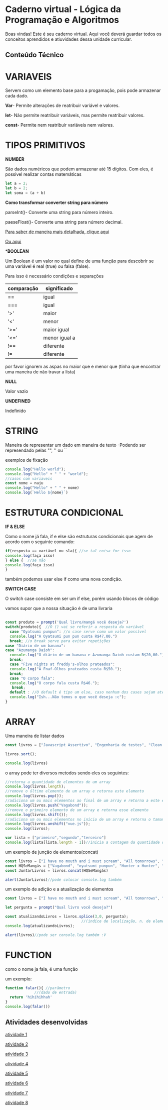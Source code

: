 # Caderno virtual - Lógica da Programação e Algoritmos
Boas vindas! Este é seu caderno virtual. Aqui você deverá guardar todos os conceitos aprendidos e atiuvidades dessa unidade curricular. 


## Conteúdo Técnico
# VARIAVEIS

Servem como um elemento base para a progamação, pois pode armazenar cada dado.

**Var**- Permite alterações de reatribuir variável e valores.

**let**- Não permite reatribuir variáveis, mas permite reatribuir valores.

**const**- Permite nem reatribuir variáveis nem valores.

# TIPOS PRIMITIVOS
**NUMBER**

São dados numéricos que podem armazenar até 15 dígitos. Com eles, é possivel realizar contas matemáticas

```js
let a = 2;
let b = 2;
let soma = (a + b)
```
**Como transformar converter string para número**

parseInt()- Converte uma string para número inteiro.

paeseFloat()- Converte uma string para número decimal. 

[Para saber de maneira mais detalhada, clique aqui](https://pt.stackoverflow.com/questions/134453/como-converter-uma-string-para-int-em-javascript)

[Ou aqui](https://www.alura.com.br/artigos/convertendo-string-para-numero-em-javascript?utm_term=&utm_campaign=%5BSearch%5D+%5BPerformance%5D+-+Dynamic+Search+Ads+-+Artigos+e+Conte%C3%BAdos&utm_source=adwords&utm_medium=ppc&hsa_acc=7964138385&hsa_cam=11384329873&hsa_grp=164068847699&hsa_ad=703934793962&hsa_src=g&hsa_tgt=dsa-2273097816642&hsa_kw=&hsa_mt=&hsa_net=adwords&hsa_ver=3&gad_source=1&gclid=CjwKCAjwmaO4BhAhEiwA5p4YLzpUEZtJdNOtHJ_oRvsItvjjBEoDUgbq9xO8jT8KUKTOvCswDNXSHBoCdScQAvD_BwE)

***BOOLEAN**

Um Boolean é um valor no qual define de uma função para descobrir se uma variável é real (true) ou falsa (false).

Para isso é necessário condições e separações

 comparação | significado      
------------|---------------
   ==       | igual
   ===      | igual
 '>'        | maior
 '<'        | menor
 '>='       | maior igual
  '<='      | menor igual a
   !==      | diferente
   !=       | diferente


por favor ignorem as aspas no maior que e menor que (tinha que encontrar uma maneira de não travar a lista)

**NULL**

Valor vazio

**UNDEFINED**

Indefinido

# STRING
Maneira de representar um dado em maneira de texto
-Podendo ser represendado pelas "", '' ou ``

exemplos de fixação
```js
console.log("Hello world");
console.log("Hello" + " " + "world"); 
//casos com variaveis
const nome = naju
console.log("Hello" + " " + nome)
console.log(`Hello ${nome}`)
```
# ESTRUTURA CONDICIONAL

**IF & ELSE**

Como o nome já fala, if e else são estruturas condicionais que agem de acordo com o seguinte comando:
```js
if(resposta == variável ou sla){ //se tal coisa for isso
console.log(faça isso)
} else {  //se não
console.log(faça isso)
}
```
também podemos usar else if como uma nova condição.

**SWITCH CASE**

O switch case consiste em ser um if else, porém usando blocos de código

vamos supor que a nossa situação é de uma livraria

```js
 
const produto = prompt('Qual livro/mangá você deseja?')
switch(produto){  //O () vai se referir a resposta da variável
  case "Oyatsumi punpun": //o case serve como um valor possível
  console.log("A Oyatsumi pun pun custa R$47,00.")
  break; //o break serve para evitar repetições
case "Diário de um banana":
case "Azumanga Daioh":
  console.log("O diário de um banana e Azumanga Daioh custam R$20,00.")
  break;
  case "Five nights at freddy's-olhos prateados":
  console.log("A Fnaf-Olhos prateados custa R$50.");
  break;
  case "O corpo fala":
  console.log("O corpo fala custa R$46.");
   break;
  default : //O default é tipo um else, caso nenhum dos cases sejam atendidos ele realiza a tal funÇão abaixo
  console.log("Ish...Não temos o que você deseja :c");
}
```
# ARRAY
Uma maneira de listar dados
```js
const livros = ["Javascript Assertivo", "Engenharia de testes", "Clean code", "Scrum", "Guia HTMLS e CSS3","MongoD8"]

livros.sort();

console.log(livros)
```
o array pode ter diversos metodos sendo eles os seguintes:
```js
//retorna a quantidade de elementos de um array
console.log(livros.length); 
//remove o último elemento de um array e retorna este elemento
console.log(livros.pop());
//adiciona um ou mais elementos ao final de um array e retorna a este elemento
console.log(livros.push("Vagabond"));
//remove o primeiro elemento de um array e retorna esse elemento
console.log(livros.shift());
//adiciona um ou mais elementos no início de um array e retorna o tamanho deste array
console.log(livros.unshift("vue.js"));
console.log(livros);

var lista = ["primeiro","segundo","terceiro"]
console.log(lista[lista.length - 1])//inicia a contagem da quantidade de elementos(nesse caso são 3)
```
um exemplo de junção de elementos(concat)
```js
const livros = ["I have no mouth and i must scream", "All tomorrows", "Olhos de prata", "Fetch", "O corpo fala"]
const HQSeMangás = ["Vagabond", "oyatsumi punpun", "Hunter x Hunter", "Jujutsu kaisen", "Evangelion", "Nana"]
const JuntarLivros = livros.concat(HQSeMangás)

alert(JuntarLivros)//pode colocar console.log também
```
um exemplo de adição e a atualização de elementos
```js
const livros = ["I have no mouth and i must scream", "All tomorrows", "Olhos de prata", "Fetch", "O corpo fala"]

let pergunta = prompt("Qual livro você deseja?")

const atualizandoLivros = livros.splice(3,0, pergunta);
                                  //(indice de localização, n. de elementos a deletar, adicionar)
console.log(atualizandoLivros);

alert(livros)//pode ser console.log também :V
```
# FUNCTION
como o nome ja fala, é uma função

um exemplo:
```js
function falar(){ //parâmetro
             //(dado de entrada)
  return 'hihihihhah'
}
console.log(falar())
```

## Atividades desenvolvidas
[atividade 1](https://codepen.io/Ana-j-lia-Gouveia/pen/MWMvoOV)

[atividade 2](https://codepen.io/Ana-j-lia-Gouveia/pen/yLdPMMj)

[atividade 3](https://codepen.io/Ana-j-lia-Gouveia/pen/OJeQQyp)

[atividade 4](https://codepen.io/Ana-j-lia-Gouveia/pen/zYVyzyp)

[atividade 5](https://codepen.io/Ana-j-lia-Gouveia/pen/MWNWjrP)

[atividade 6](https://codepen.io/Ana-j-lia-Gouveia/pen/yLmOGjY)

[atividade 7](https://codepen.io/Ana-j-lia-Gouveia/pen/RwXRzLr)

[atividade 8](https://codepen.io/Ana-j-lia-Gouveia/pen/oNKYEmy)



